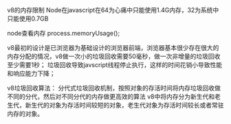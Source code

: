 v8的内存限制
Node在javascript在64为心痛中只能使用1.4G内存，32为系统中只能使用0.7GB

node查看内存 process.memoryUsage();

v8最初的设计是已浏览器为基础设计的浏览器前端，浏览器基本很少存在很大的内存分配的情况，v8做一次小的垃圾回收需要50毫秒，做一次非增量的垃圾回收至少需要1秒；
垃圾回收导致javscript线程停止执行，这样的时间花销小导致性能和响应能力下降；

v8垃圾回收算法：
分代式垃圾回收机制，按照对象的存活时间将内存垃圾回收做不同的分代，然后对不同分代的内存做更高效的算法
v8中将内存分为新生代和老生代，新生代的对象为存活时间较短的对象，老生代对象为存活时间较长或者常驻内存的对象。